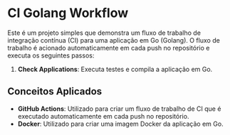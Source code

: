 # CI Golang Workflow

Este é um projeto simples que demonstra um fluxo de trabalho de integração contínua (CI) para uma aplicação em Go (Golang). O fluxo de trabalho é acionado automaticamente em cada push no repositório e executa os seguintes passos:

1. **Check Applications**: Executa testes e compila a aplicação em Go.

## Conceitos Aplicados

- **GitHub Actions**: Utilizado para criar um fluxo de trabalho de CI que é executado automaticamente em cada push no repositório.
- **Docker**: Utilizado para criar uma imagem Docker da aplicação em Go.
